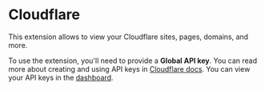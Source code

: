 # Cloudflare

This extension allows to view your Cloudflare sites, pages, domains, and more.

To use the extension, you'll need to provide a **Global API key**. You can read more about creating and using API keys in [Cloudflare docs](https://api.cloudflare.com/#getting-started-requests). You can view your API keys in the [dashboard](https://dash.cloudflare.com/profile/api-tokens).
